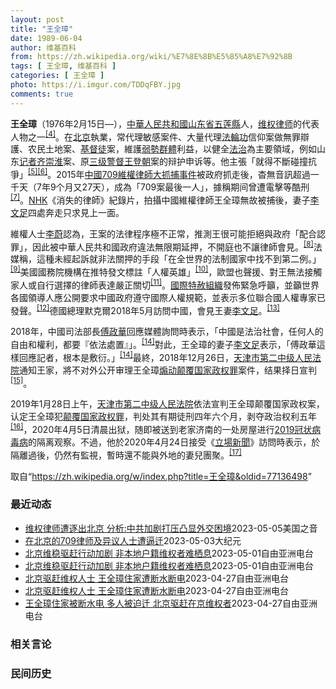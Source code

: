 ```yaml
---
layout: post
title: "王全璋"
date: 1989-06-04
author: 维基百科
from: https://zh.wikipedia.org/wiki/%E7%8E%8B%E5%85%A8%E7%92%8B
tags: [ 王全璋, 维基百科 ]
categories: [ 王全璋 ]
photo: https://i.imgur.com/TDDqFBY.jpg
comments: true
---
```

<div class="mw-parser-output">
<p><b>王全璋</b>（1976年2月15日<span class="useeditintro" title="Template:BLP editintro">—</span>），<a href="/wiki/%E4%B8%AD%E8%8F%AF%E4%BA%BA%E6%B0%91%E5%85%B1%E5%92%8C%E5%9C%8B" class="mw-redirect" title="中華人民共和國">中華人民共和國</a><a href="/wiki/%E5%B1%B1%E4%B8%9C%E7%9C%81" title="山东省">山东省</a><a href="/wiki/%E4%BA%94%E8%8E%B2%E5%8E%BF" title="五莲县">五莲縣</a>人，<a href="/wiki/%E7%BB%B4%E6%9D%83%E5%BE%8B%E5%B8%88" title="维权律师">维权律师</a>的代表人物之一<sup id="cite_ref-RFA608_4-0" class="reference"><a href="#cite_note-RFA608-4">[4]</a></sup>。在<a href="/wiki/%E5%8C%97%E4%BA%AC" class="mw-redirect" title="北京">北京</a>執業，常代理敏感案件、大量代理<a href="/wiki/%E6%B3%95%E8%BC%AA%E5%8A%9F" class="mw-redirect" title="法輪功">法輪功</a>信仰案做無罪辯護、农民土地案、<a href="/wiki/%E5%9F%BA%E7%9D%A3%E5%BE%92" title="基督徒">基督徒</a>案，維護<a href="/wiki/%E5%BC%B1%E5%8B%A2%E7%BE%A4%E9%AB%94" class="mw-redirect" title="弱勢群體">弱勢群體</a>利益，以健全<a href="/wiki/%E6%B3%95%E6%B2%BB" title="法治">法治</a>為主要領域，例如山东<a href="/wiki/%E8%AE%B0%E8%80%85" class="mw-redirect" title="记者">记者</a><a href="/w/index.php?title=%E9%BD%90%E5%B4%87%E6%B7%AE&amp;action=edit&amp;redlink=1" class="new" title="齐崇淮（页面不存在）">齐崇淮</a>案、原<a href="/wiki/%E4%B8%89%E7%BA%A7%E8%AD%A6%E7%9D%A3" title="三级警督">三级警督</a><a href="/wiki/%E7%8E%8B%E7%99%BB%E6%9C%9D" title="王登朝">王登朝</a>案的辩护申诉等。他主張「就得不斷碰撞抗爭」<sup id="cite_ref-BBC公開信_5-0" class="reference"><a href="#cite_note-BBC公開信-5">[5]</a></sup><sup id="cite_ref-6" class="reference"><a href="#cite_note-6">[6]</a></sup>。2015年<a href="/wiki/%E4%B8%AD%E5%9C%8B709%E7%B6%AD%E6%AC%8A%E5%BE%8B%E5%B8%AB%E5%A4%A7%E6%8A%93%E6%8D%95%E4%BA%8B%E4%BB%B6" title="中國709維權律師大抓捕事件">中國709維權律師大抓捕事件</a>被政府抓走後，杳無音訊超過一千天（7年9个月又27天），成為「709案最後一人」，據稱期间曾遭電擊等酷刑<sup id="cite_ref-EPOWK17_7-0" class="reference"><a href="#cite_note-EPOWK17-7">[7]</a></sup>。<a href="/wiki/NHK" class="mw-redirect" title="NHK">NHK</a>《消失的律師》紀錄片，拍攝中國維權律師王全璋無故被捕後，妻子<a href="/wiki/%E6%9D%8E%E6%96%87%E8%B6%B3" title="李文足">李文足</a>四處奔走只求見上一面。
</p><p>維權人士<a href="/wiki/%E6%9D%8E%E8%94%9A" class="mw-disambig" title="李蔚">李蔚</a>認為，王案的法律程序極不正常，推測王很可能拒絕與政府「配合認罪」，因此被中華人民共和國政府違法無限期延押，不開庭也不讓律師會見。<sup id="cite_ref-voa403_8-0" class="reference"><a href="#cite_note-voa403-8">[8]</a></sup>法媒稱，這種未經起訴就非法關押的手段「在全世界的法制國家中找不到第二例。」<sup id="cite_ref-RFI1227_9-0" class="reference"><a href="#cite_note-RFI1227-9">[9]</a></sup>美國國務院機構在推特發文標註「人權英雄」<sup id="cite_ref-voa412_10-0" class="reference"><a href="#cite_note-voa412-10">[10]</a></sup>，歐盟也聲援、對王無法接觸家人或自行選擇的律師表達嚴正關切<sup id="cite_ref-APP1228_11-0" class="reference"><a href="#cite_note-APP1228-11">[11]</a></sup>。<a href="/wiki/%E5%9C%8B%E9%9A%9B%E7%89%B9%E8%B5%A6%E7%B5%84%E7%B9%94" title="國際特赦組織">國際特赦組織</a>發佈緊急呼籲，並籲世界各國領導人應公開要求中國政府遵守國際人權規範，並表示多位聯合國人權專家已發聲。<sup id="cite_ref-12" class="reference"><a href="#cite_note-12">[12]</a></sup>德國總理默克爾2018年5月訪問中國，會見王妻<a href="/wiki/%E6%9D%8E%E6%96%87%E8%B6%B3" title="李文足">李文足</a>。<sup id="cite_ref-MERKEL_13-0" class="reference"><a href="#cite_note-MERKEL-13">[13]</a></sup>
</p><p>2018年，中國司法部長<a href="/wiki/%E5%82%85%E6%94%BF%E5%8D%8E" title="傅政华">傅政華</a>回應媒體詢問時表示，「中國是法治社會，任何人的自由和權利，都要『依法處置』」。<sup id="cite_ref-中央社_Central_New_Agency_2018_14-0" class="reference"><a href="#cite_note-中央社_Central_New_Agency_2018-14">[14]</a></sup>對此，王全璋的妻子<a href="/wiki/%E6%9D%8E%E6%96%87%E8%B6%B3" title="李文足">李文足</a>表示，「傅政華這樣回應記者，根本是敷衍。」<sup id="cite_ref-中央社_Central_New_Agency_2018_14-1" class="reference"><a href="#cite_note-中央社_Central_New_Agency_2018-14">[14]</a></sup>最終，2018年12月26日，<a href="/wiki/%E5%A4%A9%E6%B4%A5%E5%B8%82%E7%AC%AC%E4%BA%8C%E4%B8%AD%E7%BA%A7%E4%BA%BA%E6%B0%91%E6%B3%95%E9%99%A2" title="天津市第二中级人民法院">天津市第二中级人民法院</a>通知王家，將不对外公开审理王全璋<a href="/wiki/%E7%85%BD%E5%8A%A8%E9%A2%A0%E8%A6%86%E5%9B%BD%E5%AE%B6%E6%94%BF%E6%9D%83%E7%BD%AA" title="煽动颠覆国家政权罪">煽动颠覆国家政权罪</a>案件，结果择日宣判<sup id="cite_ref-trial_15-0" class="reference"><a href="#cite_note-trial-15">[15]</a></sup>。
</p><p>2019年1月28日上午，<a href="/wiki/%E5%A4%A9%E6%B4%A5%E5%B8%82%E7%AC%AC%E4%BA%8C%E4%B8%AD%E7%BA%A7%E4%BA%BA%E6%B0%91%E6%B3%95%E9%99%A2" title="天津市第二中级人民法院">天津市第二中级人民法院</a>依法宣判王全璋颠覆国家政权案，认定王全璋犯<a href="/wiki/%E9%A2%A0%E8%A6%86%E5%9B%BD%E5%AE%B6%E6%94%BF%E6%9D%83%E7%BD%AA" title="颠覆国家政权罪">颠覆国家政权罪</a>，判处其有期徒刑四年六个月，剥夺政治权利五年<sup id="cite_ref-宣判_16-0" class="reference"><a href="#cite_note-宣判-16">[16]</a></sup>，2020年4月5日清晨出狱，随即被送到老家济南的一处房屋进行<a href="/wiki/2019%E5%86%A0%E7%8A%B6%E7%97%85%E6%AF%92%E7%97%85" title="2019冠状病毒病">2019冠状病毒病</a>的隔离观察。不過，他於2020年4月24日接受《<a href="/wiki/%E7%AB%8B%E5%A0%B4%E6%96%B0%E8%81%9E" title="立場新聞">立場新聞</a>》訪問時表示，於隔離過後，仍然有監視，暫時還不能與外地的妻兒團聚。<sup id="cite_ref-TheStandNews-20200424-1_17-0" class="reference"><a href="#cite_note-TheStandNews-20200424-1-17">[17]</a></sup>
</p>
</div><!--esi <esi:include src="/esitest-fa8a495983347898/content" /> --><noscript><img src="//zh.wikipedia.org/wiki/Special:CentralAutoLogin/start?type=1x1" alt="" title="" width="1" height="1" style="border: none; position: absolute;"></noscript>
<div class="printfooter" data-nosnippet="">取自“<a dir="ltr" href="https://zh.wikipedia.org/w/index.php?title=王全璋&amp;oldid=77136498">https://zh.wikipedia.org/w/index.php?title=王全璋&amp;oldid=77136498</a>”</div><div id="recent-news"><h3>最近动态</h3><ul><li><a href="https://nodebe4.github.io/waimei/2023-05-05/%E7%BB%B4%E6%9D%83%E5%BE%8B%E5%B8%88%E9%81%AD%E9%80%90%E5%87%BA%E5%8C%97%E4%BA%AC-%E5%88%86%E6%9E%90-%E4%B8%AD%E5%85%B1%E5%8A%A0%E5%89%A7%E6%89%93%E5%8E%8B%E5%87%B8%E6%98%BE%E5%A4%96%E4%BA%A4%E5%9B%B0%E5%A2%83" title="维权律师遭逐出北京 分析:中共加剧打压凸显外交困境—— Fri, 05 May 2023 17:57:00 GMT 资料照：中国维权律师王全璋的妻子李文足手举全家福照片和天津警方的逮捕通知书。（...">维权律师遭逐出北京 分析:中共加剧打压凸显外交困境</a><time>2023-05-05</time><a class="tag">美国之音</a></li>
<li><a href="https://nodebe4.github.io/waimei/2023-05-03/%E5%9C%A8%E5%8C%97%E4%BA%AC%E7%9A%84709%E5%BE%8B%E5%B8%88%E5%8F%8A%E5%BC%82%E8%AE%AE%E4%BA%BA%E5%A3%AB%E9%81%AD%E9%80%BC%E8%BF%81" title="在北京的709律师及异议人士遭逼迁—— 【大纪元2023年05月02日讯】（大纪元记者洪宁采访报导）上周，709案律师王全璋、李和平及八九六四学运领袖季风均遭到房东逼迁。分析指，幕后是当局在操控...">在北京的709律师及异议人士遭逼迁</a><time>2023-05-03</time><a class="tag">大纪元</a></li>
<li><a href="https://nodebe4.github.io/waimei/2023-05-01/%E5%8C%97%E4%BA%AC%E7%BB%B4%E7%A8%B3%E9%A9%B1%E8%B5%B6%E8%A1%8C%E5%8A%A8%E5%8A%A0%E5%89%A7-%E9%9D%9E%E6%9C%AC%E5%9C%B0%E6%88%B7%E7%B1%8D%E7%BB%B4%E6%9D%83%E8%80%85%E9%9A%BE%E6%A0%96%E6%81%AF" title="北京维稳驱赶行动加剧 非本地户籍维权者难栖息—— 王全璋一家住到了民宿，有水有电，孩子也很开心！4月29日早上从民宿一出来，十几个人等着，一路跟随到了王峭岭家在通州宋庄租的农家院。 李文足推特 ...">北京维稳驱赶行动加剧 非本地户籍维权者难栖息</a><time>2023-05-01</time><a class="tag">自由亚洲电台</a></li>
<li><a href="https://nodebe4.github.io/waimei/2023-05-01/%E5%8C%97%E4%BA%AC%E7%BB%B4%E7%A8%B3%E9%A9%B1%E8%B5%B6%E8%A1%8C%E5%8A%A8%E5%8A%A0%E5%89%A7-%E9%9D%9E%E6%9C%AC%E5%9C%B0%E6%88%B7%E7%B1%8D%E7%BB%B4%E6%9D%83%E8%80%85%E9%9A%BE%E6%A0%96%E6%81%AF" title="北京维稳驱赶行动加剧 非本地户籍维权者难栖息—— 王全璋一家住到了民宿，有水有电，孩子也很开心！4月29日早上从民宿一出来，十几个人等着，一路跟随到了王峭岭家在通州宋庄租的农家院。 李文足推特 ...">北京维稳驱赶行动加剧 非本地户籍维权者难栖息</a><time>2023-05-01</time><a class="tag">自由亚洲电台</a></li>
<li><a href="https://nodebe4.github.io/waimei/2023-04-27/%E5%8C%97%E4%BA%AC%E9%A9%B1%E8%B5%B6%E7%BB%B4%E6%9D%83%E4%BA%BA%E5%A3%AB-%E7%8E%8B%E5%85%A8%E7%92%8B%E4%BD%8F%E5%AE%B6%E9%81%AD%E6%96%AD%E6%B0%B4%E6%96%AD%E7%94%B5" title="北京驱赶维权人士 王全璋住家遭断水断电—— 王全璋在漆黑的家中點蜡烛。 取自李文足推特视频截图 近日，在北京的维权律师王全璋一家被房东以断水断电的方式逼迫搬迁。此外，&quot;709大抓捕案&amp;...">北京驱赶维权人士 王全璋住家遭断水断电</a><time>2023-04-27</time><a class="tag">自由亚洲电台</a></li>
<li><a href="https://nodebe4.github.io/waimei/2023-04-27/%E5%8C%97%E4%BA%AC%E9%A9%B1%E8%B5%B6%E7%BB%B4%E6%9D%83%E4%BA%BA%E5%A3%AB-%E7%8E%8B%E5%85%A8%E7%92%8B%E4%BD%8F%E5%AE%B6%E9%81%AD%E6%96%AD%E6%B0%B4%E6%96%AD%E7%94%B5" title="北京驱赶维权人士 王全璋住家遭断水断电—— 王全璋在漆黑的家中點蜡烛。 取自李文足推特视频截图 近日，在北京的维权律师王全璋一家被房东以断水断电的方式逼迫搬迁。此外，“709大抓捕案”受害者李和...">北京驱赶维权人士 王全璋住家遭断水断电</a><time>2023-04-27</time><a class="tag">自由亚洲电台</a></li>
<li><a href="https://nodebe4.github.io/waimei/2023-04-27/%E7%8E%8B%E5%85%A8%E7%92%8B%E4%BD%8F%E5%AE%B6%E8%A2%AB%E6%96%AD%E6%B0%B4%E7%94%B5-%E5%A4%9A%E4%BA%BA%E8%A2%AB%E8%BF%AB%E8%BF%81-%E5%8C%97%E4%BA%AC%E9%A9%B1%E8%B5%B6%E5%9C%A8%E4%BA%AC%E7%BB%B4%E6%9D%83%E8%80%85" title="王全璋住家被断水电 多人被迫迁 北京驱赶在京维权者—— 王全璋在漆黑的家中點蜡烛。 取自李文足推特视频截图 维权律师王全璋和李文足一家被房东以断水电气的方式逼迫搬迁，同属709受害者的李和平一家...">王全璋住家被断水电 多人被迫迁 北京驱赶在京维权者</a><time>2023-04-27</time><a class="tag">自由亚洲电台</a></li>
</ul></div><div id="open-opinion"><h3>相关言论</h3><ul></ul></div><div id="mjls-record"><h3>民间历史</h3><ul></ul></div>